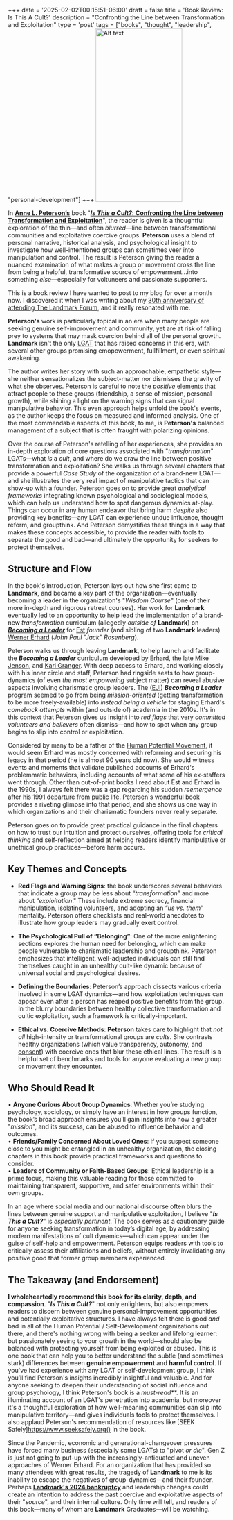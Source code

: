 +++
date = '2025-02-02T00:15:51-06:00'
draft = false
title = 'Book Review: Is This A Cult&#63;'
description = "Confronting the Line between Transformation and Exploitation"
type = 'post'
tags = ["books", "thought", "leadership", "personal-development"]
+++
  <img src="https://julianwest.me/Blog/posts/images/is-this-a-cult.jpg" alt="Alt text" width="200" height="400">

In [**Anne L. Peterson’s**](https://isthisacultbook.com) book "[***Is This a Cult?***: **Confronting the Line between Transformation and Exploitation**](https://www.amazon.com/This-Cult-Confronting-Transformation-Exploitation/dp/B0CX8XFLWQ/)", the reader is given is a thoughtful exploration of the thin—and often *blurred*—line between transformational communities and exploitative coercive groups. **Peterson** uses a blend of personal narrative, historical analysis, and psychological insight to investigate how well-intentioned groups can sometimes veer into manipulation and control. The result is Peterson giving the reader a nuanced examination of what makes a group or movement cross the line from being a helpful, transformative source of empowerment...into something *else*—especially for voltuneers and passionate supporters. <br />

This is a book review I have wanted to post to my blog for over a month now. I discovered it when I was writing about my [30th anniversary of attending The Landmark Forum](https://julianwest.me/Blog/30-years-since-landmark/), and it really resonated with me. <br />

**Peterson's** work is particularly topical in an era when many people are seeking genuine self-improvement and community, yet are at risk of falling prey to systems that may mask coercion behind all of the personal growth.  **Landmark** isn't the only [LGAT](https://en.wikipedia.org/wiki/Large-group_awareness_training) that has raised concerns in this era, with several other groups promising emopowerment, fullfillment, or even spiritual awakening. <br />

The author writes her story with such an approachable, empathetic style—she neither sensationalizes the subject-matter nor dismisses the gravity of what she observes. Peterson is careful to note the *positive* elements that attract people to these groups (friendship, a sense of mission, personal growth), while shining a light on the warning signs that can signal manipulative behavior. This even approach helps unfold the book's events, as the author keeps the focus on measured and informed analysis.  One of the most commendable aspects of this book, to me, is **Peterson's** balanced management of a subject that is often fraught with polarizing opinions. <br />

Over the course of Peterson's retelling of her experiences, she provides an in-depth exploration of core questions associated with "*transformation*" LGATs—what *is* a *cult*, and where do we draw the line between positive transformation and exploitation?  She walks us through several chapters that provide a powerful *Case Study* of the organization of a brand-new LGAT—and she illustrates the very real impact of manipulative tactics that can show-up with a founder. Peterson goes on to provide great *analytical frameworks* integrating known psychological and sociological models, which can help us understand how to spot dangerous dynamics at-play.  Things can occur in any human endeavor that bring harm *despite* also providing key benefits—any LGAT can experience undue influence, thought reform, and groupthink. And Peterson demystifies these things in a way that makes these concepts accessible, to provide the reader with tools to separate the good and bad—and ultimately the opportunity for seekers to protect themselves. <br />

## Structure and Flow

In the book's introduction, Peterson lays out how she first came to **Landmark**, and became a key part of the organization—eventually becoming a leader in the organization's "*Wisdom Course*" (one of their more in-depth and rigorous retreat courses). Her work for **Landmark** eventually led to an opportunity to help lead the implementation of a brand-new *transformation* curriculum (allegedly *outside of* **Landmark**) on [***Becoming a Leader***](https://www.hbs.edu/faculty/Pages/item.aspx?num=42359) for [Est](https://en.wikipedia.org/wiki/Erhard_Seminars_Training) *founder* (and sibling of two **Landmark** leaders) [Werner Erhard](https://en.wikipedia.org/wiki/Werner_Erhard) (*John Paul "Jack" Rosenberg*). <br />

Peterson walks us through leaving **Landmark**, to help launch and facilitate the ***Becoming a Leader*** curriculum developed by Erhard, the late [Mike Jenson](https://en.wikipedia.org/wiki/Michael_C._Jensen), and [Kari Granger](https://www.acellc.consulting/board-candidates/kari-granger).  With deep access to Erhard, and working closely with his inner circle and staff, Peterson had ringside seats to how group-dynamics (of even *the most empowering* subject matter) can reveal abusive aspects involving charismatic group leaders.  The ([EJI](https://www.erhardjensen.org)) ***Becoming a Leader*** program seemed to go from being *mission-oriented* (getting transformation to be more freely-available) into *instead being a vehicle* for staging Erhard's *comeback attempts* within (and outside of) academia in the 2010s. It's in this context that Peterson gives us insight into *red flags* that very *committed volunteers and believers* often dismiss—and how to spot when any group begins to slip into control or exploitation. <br />

Considered by many to be a father of the [Human Potential Movement](https://en.wikipedia.org/wiki/Human_Potential_Movement), it would seem Erhard was mostly concerned with reforming and securing his legacy in that period (he is almost 90 years old now).  She would witness events and moments that validate published accounts of Erhard's problemmatic behaviors, including accounts of what some of his ex-staffers went through. Other than out-of-print books I read about Est and Erhard in the 1990s, I always felt there was a gap regarding his sudden *reemergence* after his 1991 departure from public life. Petersen's wonderful book provides a riveting glimpse into that period, and she shows us one way in which organizations and their charismatic founders never really separate. <br />

Peterson goes on to provide great practical guidance in the final chapters on how to trust our intuition and protect ourselves, offering tools for *critical thinking* and self-reflection aimed at helping readers identify manipulative or unethical group practices—before harm occurs. <br />

## Key Themes and Concepts

- **Red Flags and Warning Signs**: the book underscores several behaviors that indicate a group may be less about “*transformation*” and more about “*exploitation*." These include extreme secrecy, financial manipulation, isolating volunteers, and adopting an “*us vs. them*” mentality. Peterson offers checklists and real-world anecdotes to illustrate how group leaders may gradually exert control.

- **The Psychological Pull of “Belonging”**: One of the more enlightening sections explores the human need for belonging, which can make people vulnerable to charismatic leadership and groupthink. Peterson emphasizes that intelligent, well-adjusted individuals can still find themselves caught in an unhealthy cult-like dynamic because of universal social and psychological desires. <br />

- **Defining the Boundaries**: Peterson’s approach dissects various criteria involved in some LGAT dynamics—and how exploitation techniques can appear even after a person has reaped positive benefits from the group. In the blurry boundaries between healthy collective transformation and cultic exploitation, such a framework is critically-important. <br />

- **Ethical vs. Coercive Methods**: **Peterson** takes care to highlight that *not all* high-intensity or transformational groups are *cults*. She contrasts healthy organizations (which value transparency, autonomy, and [consent](https://en.wikipedia.org/wiki/Informed_consent)) with coercive ones that blur these ethical lines. The result is a helpful set of benchmarks and tools for anyone evaluating a new group or movement they encounter. <br />

## Who Should Read It

•	**Anyone Curious About Group Dynamics**: Whether you’re studying psychology, sociology, or simply have an interest in how groups function, the book’s broad approach ensures you’ll gain insights into how a greater "*mission*", and its success, can be abused to influence behavior and outcomes. <br />
•	**Friends/Family Concerned About Loved Ones**: If you suspect someone close to you might be entangled in an unhealthy organization, the closing chapters in this book provide practical frameworks and questions to consider. <br />
•	**Leaders of Community or Faith-Based Groups**: Ethical leadership is a prime focus, making this valuable reading for those committed to maintaining transparent, supportive, and safer environments within their own groups. <br />

In an age where social media and our national discourse often blurs the lines between genuine support and manipulative exploitation, I believe "***Is This a Cult?***" is *especially pertinent*.  The book serves as a cautionary guide for anyone seeking transformation in today’s digital age, by addressing modern manifestations of cult dynamics—which can appear under the guise of self-help and empowerment. Peterson equips readers with tools to critically assess their affiliations and beliefs, without entirely invalidating any positive good that former group members experienced. <br />

## The Takeaway (and Endorsement)

**I wholeheartedly recommend this book for its clarity, depth, and compassion**. "***Is This a Cult?***" not only enlightens, but also empowers readers to discern between genuine personal-improvement opportunities and potentially exploitative structures. I have always felt there is good *and* bad in all of the Human Potential / Self-Development organizations out there, and there's nothing wrong with being a seeker and lifelong learner: but passionately seeing to your growth in the world—should also be balanced with protecting yourself from being exploited or abused. This is one book that can help you to better understand the subtle (and sometimes stark) differences between **genuine empowerment** and **harmful control**.  If you've had experience with any LGAT or self-development group, I think you’ll find Peterson's insights incredibly insightful and valuable.  And for anyone seeking to deepen their understanding of social influence and group psychology, I think Peterson's book is a *must-read***. It is an illuminating account of an LGAT's penetration into academia, but moreover it's a thoughtful exploration of how well-meaning communities can slip into manipulative territory—and gives individuals tools to protect themselves. I also applaud Peterson's recommendation of resources like [SEEK Safely]https://www.seeksafely.org() in the book. <br />

Since the Pandemic, economic and generational-changeover pressures have forced many business (especially some LGATs) to "pivot *or die*".  Gen Z is just not going to put-up with the increasingly-antiquated and uneven approaches of Werner Erhard.  For an organization that has provided so many attendees with great results, the tragedy of **Landmark** to me is its inability to escape the negatives of group-dynamics—and their founder.  Perhaps [**Landmark's 2024 bankruptcy**](https://finance.yahoo.com/news/landmark-worldwide-nears-completion-difficult-020000623.html) and leadership changes could create an intention to address the past coercive and exploitative aspects of their "*source*", and their internal culture. Only time will tell, and readers of this book—many of whom are **Landmark** Graduates—will be watching. <br />